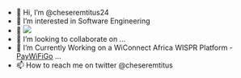 - 👋 Hi, I’m @cheseremtitus24
- 👀 I’m interested in Software Engineering
- 🌱 [![](https://ossrank.com/widget/908174)](https://ossrank.com/c/908174-cheserem-titus)
- 💞️ I’m looking to collaborate on ...
- 💞️ I’m Currently Working on a WiConnect Africa WISPR Platform - [PayWiFiGo](https://www.paywifigo.me)  ...
- 📫 How to reach me on twitter @cheseremtitus

<!---
cheseremtitus24/cheseremtitus24 is a ✨ special ✨ repository because its `README.md` (this file) appears on your GitHub profile.
You can click the Preview link to take a look at your changes.
--->
